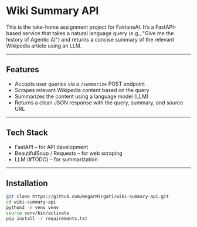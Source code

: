 # Wiki Summary API

This is the take-home assignment project for FairlaneAI. It’s a FastAPI-based service that takes a natural language query (e.g., "Give me the history of Agentic AI") and returns a concise summary of the relevant Wikipedia article using an LLM.

---

## Features

- Accepts user queries via a `/summarize` POST endpoint
- Scrapes relevant Wikipedia content based on the query
- Summarizes the content using a language model (LLM)
- Returns a clean JSON response with the query, summary, and source URL

---

## Tech Stack

- FastAPI – for API development
- BeautifulSoup / Requests – for web scraping
- LLM (#TODO) – for summarization

---

## Installation

```bash
git clone https://github.com/NegarMirgati/wiki-summary-api.git
cd wiki-summary-api
python3 -m venv venv
source venv/bin/activate
pip install -r requirements.txt